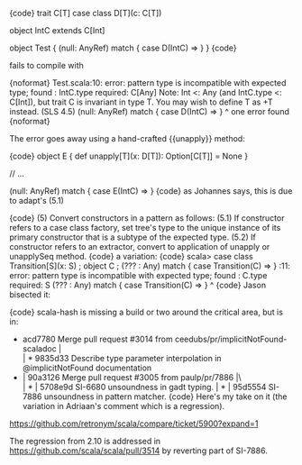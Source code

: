 {code}
trait C[T]
case class D[T](c: C[T])

object IntC extends C[Int]

object Test {
 (null: AnyRef) match { case D(IntC) => }
}
{code}

fails to compile with

{noformat}
Test.scala:10: error: pattern type is incompatible with expected type;
 found   : IntC.type
 required: C[Any]
Note: Int <: Any (and IntC.type <: C[Int]), but trait C is invariant in type T.
You may wish to define T as +T instead. (SLS 4.5)
  (null: AnyRef) match { case D(IntC) => }
                                ^
one error found
{noformat}

The error goes away using a hand-crafted {{unapply}} method:

{code}
object E {
  def unapply[T](x: D[T]): Option[C[T]] = None
}

// ...

(null: AnyRef) match { case E(IntC) => }
{code}
as Johannes says, this is due to adapt's (5.1) 

{code}
(5) Convert constructors in a pattern as follows: 
(5.1) If constructor refers to a case class factory, set tree's type to the unique 
      instance of its primary constructor that is a subtype of  the expected type. 
(5.2) If constructor refers to an extractor, convert to application of 
      unapply or unapplySeq method. 
{code}
a variation:
{code}
  scala> case class Transition[S](x: S) ;  object C ; (??? : Any)   match  { case Transition(C) => }
    <console>:11: error: pattern type is incompatible with expected type;
     found   : C.type
     required: S
            (??? : Any) match  { case Transition(C) => }
                                                 ^
{code}
Jason bisected it:

{code}
scala-hash is missing a build or two around the critical area, but is in:
*   acd7780 Merge pull request #3014 from ceedubs/pr/implicitNotFound-scaladoc
|\
| * 9835d33 Describe type parameter interpolation in @implicitNotFound documentation
* |   90a3126 Merge pull request #3005 from paulp/pr/7886
|\ \
| * | 5708e9d SI-6680 unsoundness in gadt typing.
| * | 95d5554 SI-7886 unsoundness in pattern matcher.
{code}
Here's my take on it (the variation in Adriaan's comment which is a regression).

https://github.com/retronym/scala/compare/ticket/5900?expand=1

The regression from 2.10 is addressed in https://github.com/scala/scala/pull/3514 by reverting part of SI-7886.
